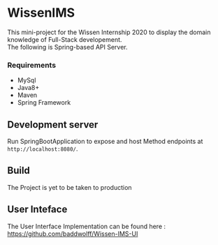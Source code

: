 
# WissenIMS

This mini-project for the Wissen Internship 2020 to display the domain knowledge of Full-Stack developement.  
The following is Spring-based API Server.

### Requirements
* MySql
* Java8+
* Maven 
* Spring Framework

## Development server

Run SpringBootApplication to expose and host Method endpoints at `http://localhost:8080/`.

## Build

The Project is yet to be taken to production

## User Inteface

The User Interface Implementation can be found here : https://github.com/baddwolff/Wissen-IMS-UI


